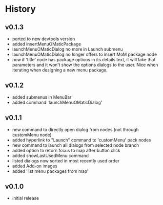 # History

## v0.1.3

* ported to new devtools version
* added insertMenuOMaticPackage
* launchMenuOMaticDialog no more in Launch submenu
* launchMenuOMaticDialog no longer offers to insert MoM package node
* now if 'title' node has package options in its details text, it will take that parameters and it won't show the options dialogs to the user.
Nice when iterating when designing a new menu package.

## v0.1.2

* added submenus in MenuBar
* added command 'launchMenuOMaticDialog'

## v0.1.1

* new command to directly open dialog from nodes (not through customMenu node)
* added hyperlink to "Launch" command to 'customMenu' pack nodes
* new command to launch all dialogs from selected node branch
* added option to return focus to map after button click
* added showLastUsedMenu command
* listed dialogs now sorted in most recently used order
* added Add-on images
* added 'list menu packages from map'

## v0.1.0

* initial release